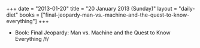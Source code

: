 +++
date = "2013-01-20"
title = "20 January 2013 (Sunday)"
layout = "daily-diet"
books = ["final-jeopardy-man-vs.-machine-and-the-quest-to-know-everything"]
+++


* Book: Final Jeopardy: Man vs. Machine and the Quest to Know Everything /f/